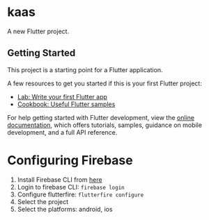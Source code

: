 # kaas

A new Flutter project.

## Getting Started

This project is a starting point for a Flutter application.

A few resources to get you started if this is your first Flutter project:

- [Lab: Write your first Flutter app](https://docs.flutter.dev/get-started/codelab)
- [Cookbook: Useful Flutter samples](https://docs.flutter.dev/cookbook)

For help getting started with Flutter development, view the
[online documentation](https://docs.flutter.dev/), which offers tutorials,
samples, guidance on mobile development, and a full API reference.

# Configuring Firebase

1. Install Firebase CLI from [here](https://firebase.google.com/docs/cli#install_the_firebase_cli)
2. Login to firebase CLI: `firebase login`
3. Configure flutterfire: `flutterfire configure`
4. Select the project
5. Select the platforms: android, ios
